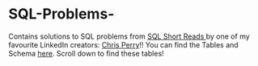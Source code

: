 # SQL-Problems-
Contains solutions to SQL problems from [SQL Short Reads  ](https://sqlshortreads.com/sql-practice-problems/) by one of my favourite LinkedIn creators: [Chris Perry](https://www.linkedin.com/in/chrismperry/)!!
You can find the Tables and Schema [here](https://sqlshortreads.com/sql-practice-problems/). Scroll down to find these tables!
